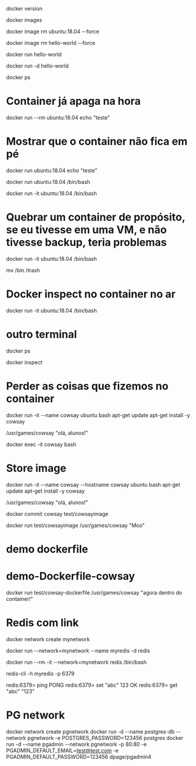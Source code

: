 docker version

docker images

docker image rm ubuntu:18.04 --force

docker image rm hello-world --force

docker run hello-world

docker run -d hello-world

docker ps

# Container já apaga na hora

docker run --rm ubuntu:18.04 echo "teste"

# Mostrar que o container não fica em pé

docker run ubuntu:18.04 echo "teste"

docker run ubuntu:18.04 /bin/bash

docker run -it ubuntu:18.04 /bin/bash

# Quebrar um container de propósito, se eu tivesse em uma VM, e não tivesse backup, teria problemas

docker run -it ubuntu:18.04 /bin/bash

mv /bin /trash

# Docker inspect no container no ar

docker run -it ubuntu:18.04 /bin/bash

# outro terminal

docker ps

docker inspect

# Perder as coisas que fizemos no container

docker run -it --name cowsay ubuntu bash
apt-get update
apt-get install -y cowsay

/usr/games/cowsay "olá, alunos!"

docker exec -it cowsay bash


# Store image

docker run -it --name cowsay --hostname cowsay ubuntu bash
apt-get update
apt-get install -y cowsay

/usr/games/cowsay "olá, alunos!"

docker commit cowsay test/cowsayimage

docker run test/cowsayimage /usr/games/cowsay "Moo"

# demo dockerfile
# demo-Dockerfile-cowsay

docker run test/cowsay-dockerfile /usr/games/cowsay "agora dentro do container!"


# Redis com link

docker network create mynetwork

docker run --network=mynetwork --name myredis -d redis

docker run --rm -it --network=mynetwork redis /bin/bash


redis-cli -h myredis -p 6379

redis:6379> ping
PONG
redis:6379> set "abc" 123
OK
redis:6379> get "abc"
"123"


# PG network

docker network create pgnetwork
docker run -d --name postgres-db --network pgnetwork -e POSTGRES_PASSWORD=123456 postgres
docker run -d --name pgadmin --network pgnetwork -p 80:80 -e PGADMIN_DEFAULT_EMAIL=test@test.com -e PGADMIN_DEFAULT_PASSWORD=123456 dpage/pgadmin4
